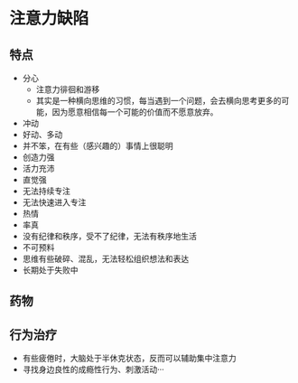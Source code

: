 # 注意力缺陷

## 特点
- 分心
  - 注意力徘徊和游移
  - 其实是一种横向思维的习惯，每当遇到一个问题，会去横向思考更多的可能，因为愿意相信每一个可能的价值而不愿意放弃。
- 冲动
- 好动、多动
- 并不笨，在有些（感兴趣的）事情上很聪明
- 创造力强
- 活力充沛
- 直觉强
- 无法持续专注
- 无法快速进入专注
- 热情
- 率真
- 没有纪律和秩序，受不了纪律，无法有秩序地生活
- 不可预料
- 思维有些破碎、混乱，无法轻松组织想法和表达
- 长期处于失败中
## 药物
## 行为治疗
- 有些疲倦时，大脑处于半休克状态，反而可以辅助集中注意力
- 寻找身边良性的成瘾性行为、刺激活动···
